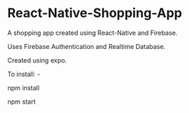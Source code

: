 # React-Native-Shopping-App
A shopping app created using React-Native and Firebase.

Uses Firebase Authentication and Realtime Database.

Created using expo.

To install: -

  npm install 
  
  npm start
